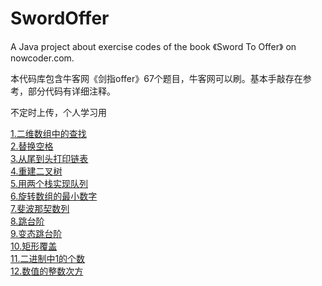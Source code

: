 # SwordOffer

A Java project about exercise codes of the book 《Sword To Offer》 on nowcoder.com. 

本代码库包含牛客网《剑指offer》67个题目，牛客网可以刷。基本手敲存在参考，部分代码有详细注释。 
 
不定时上传，个人学习用

[1.二维数组中的查找](./剑指Offer/src/t1TwoDimensionalArraySearch.java)  
[2.替换空格](./剑指Offer/src/t2ReplaceSpaces.java)  
[3.从尾到头打印链表](./剑指Offer/src/t3ReverseLinkedList.java)  
[4.重建二叉树](./剑指Offer/src/t4ReconstructBinaryTree.java)  
[5.用两个栈实现队列](./剑指Offer/src/t5TwoStacksAsQueue.java)  
[6.旋转数组的最小数字](./剑指Offer/src/t6MinNumber.java)  
[7.斐波那契数列](./剑指Offer/src/t7Fibonacci.java)  
[8.跳台阶](./剑指Offer/src/t8JumpFloors.java)  
[9.变态跳台阶](./剑指Offer/src/t9JumpFloorsII.java)  
[10.矩形覆盖](./剑指Offer/src/t10RectCover.java)  
[11.二进制中1的个数](./剑指Offer/src/t11IntToBinaryCount.java)  
[12.数值的整数次方](./剑指Offer/src/t12Exponent.java)  
